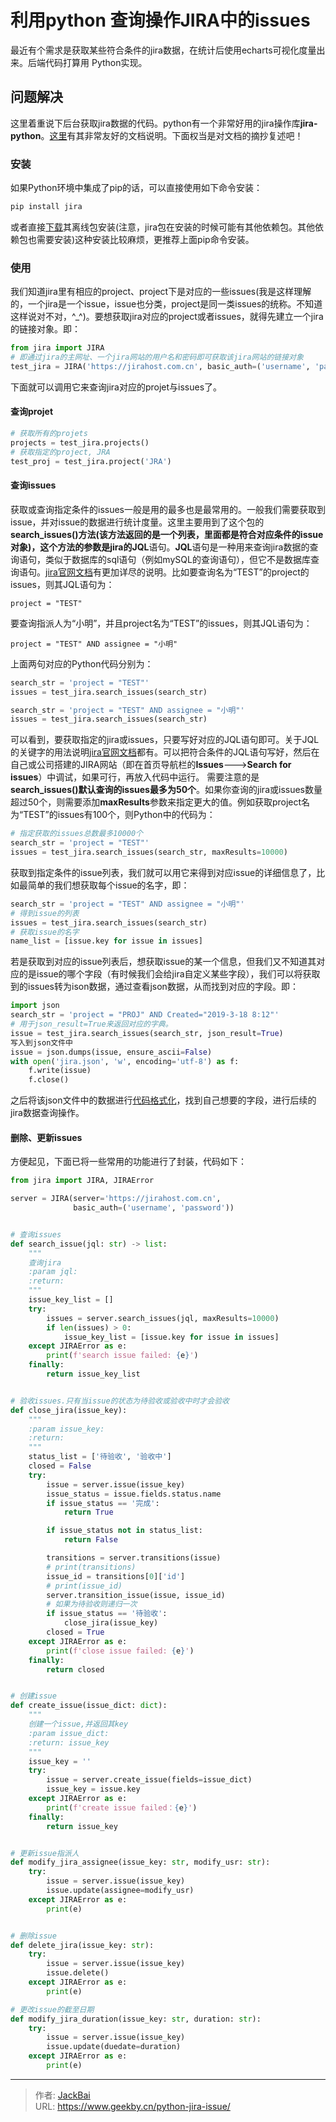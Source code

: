 # 利用python 查询操作JIRA中的issues


最近有个需求是获取某些符合条件的jira数据，在统计后使用echarts可视化度量出来。后端代码打算用 Python实现。
<!--more-->

## 问题解决
这里着重说下后台获取jira数据的代码。python有一个非常好用的jira操作库**jira-python**。[这里](https://jira.readthedocs.io/en/master/index.html)有其非常友好的文档说明。下面权当是对文档的摘抄复述吧！
### 安装
如果Python环境中集成了pip的话，可以直接使用如下命令安装：
```python
pip install jira
```
或者直接[下载](https://pypi.org/project/jira/#files)其离线包安装(注意，jira包在安装的时候可能有其他依赖包。其他依赖包也需要安装)这种安装比较麻烦，更推荐上面pip命令安装。
### 使用
我们知道jira里有相应的project、project下是对应的一些issues(我是这样理解的，一个jira是一个issue，issue也分类，project是同一类issues的统称。不知道这样说对不对，^_^)。要想获取jira对应的project或者issues，就得先建立一个jira的链接对象。即：
```python
from jira import JIRA
# 即通过jira的主网址、一个jira网站的用户名和密码即可获取该jira网站的链接对象
test_jira = JIRA('https://jirahost.com.cn', basic_auth=('username', 'password'))
```
下面就可以调用它来查询jira对应的projet与issues了。
#### 查询projet
```python
# 获取所有的projets
projects = test_jira.projects()
# 获取指定的project, JRA
test_proj = test_jira.project('JRA')
```
#### 查询issues
获取或查询指定条件的issues一般是用的最多也是最常用的。一般我们需要获取到issue，并对issue的数据进行统计度量。这里主要用到了这个包的**search_issues()**方法(该方法返回的是一个列表，里面都是符合对应条件的issue对象)，这个方法的参数是jira的**JQL**语句。**JQL**语句是一种用来查询jira数据的查询语句，类似于数据库的sql语句（例如mySQL的查询语句），但它不是数据库查询语句。[jira官网文档](https://confluence.atlassian.com/jiracoreserver073/advanced-searching-861257209.html)有更加详尽的说明。比如要查询名为“TEST”的project的issues，则其JQL语句为：
```
project = "TEST"
```
要查询指派人为“小明”，并且project名为“TEST”的issues，则其JQL语句为：
```
project = "TEST" AND assignee = "小明"
```
上面两句对应的Python代码分别为：
```python
search_str = 'project = "TEST"'
issues = test_jira.search_issues(search_str)
```
```python
search_str = 'project = "TEST" AND assignee = "小明"'
issues = test_jira.search_issues(search_str)
```
可以看到，要获取指定的jira或issues，只要写好对应的JQL语句即可。关于JQL的关键字的用法说明[jira官网文档](https://confluence.atlassian.com/jiracoreserver073/advanced-searching-861257209.html)都有。可以把符合条件的JQL语句写好，然后在自己或公司搭建的JIRA网站（即在首页导航栏的**Issues**--->**Search for issues**）中调试，如果可行，再放入代码中运行。
需要注意的是**search_issues()默认查询的issues最多为50个**。如果你查询的jira或issues数量超过50个，则需要添加**maxResults**参数来指定更大的值。例如获取project名为“TEST”的issues有100个，则Python中的代码为：

```python
# 指定获取的issues总数最多10000个
search_str = 'project = "TEST"'
issues = test_jira.search_issues(search_str, maxResults=10000)
```
获取到指定条件的issue列表，我们就可以用它来得到对应issue的详细信息了，比如最简单的我们想获取每个issue的名字，即：
```python
search_str = 'project = "TEST" AND assignee = "小明"'
# 得到issue的列表
issues = test_jira.search_issues(search_str)
# 获取issue的名字
name_list = [issue.key for issue in issues]
```
若是获取到对应的issue列表后，想获取issue的某一个信息，但我们又不知道其对应的是issue的哪个字段（有时候我们会给jira自定义某些字段），我们可以将获取到的issues转为ison数据，通过查看json数据，从而找到对应的字段。即：
```python
import json
search_str = 'project = "PROJ" AND Created="2019-3-18 8:12"'
# 用于json_result=True来返回对应的字典。
issue = test_jira.search_issues(search_str, json_result=True)
写入到json文件中
issue = json.dumps(issue, ensure_ascii=False)
with open('jira.json', 'w', encoding='utf-8') as f:
    f.write(issue)
    f.close()
```
之后将该json文件中的数据进行[代码格式化](http://json.parser.online.fr/)，找到自己想要的字段，进行后续的jira数据查询操作。

#### 删除、更新issues
方便起见，下面已将一些常用的功能进行了封装，代码如下：
```python
from jira import JIRA, JIRAError

server = JIRA(server='https://jirahost.com.cn',
              basic_auth=('username', 'password'))


# 查询issues
def search_issue(jql: str) -> list:
    """
    查询jira
    :param jql:
    :return:
    """
    issue_key_list = []
    try:
        issues = server.search_issues(jql, maxResults=10000)
        if len(issues) > 0:
            issue_key_list = [issue.key for issue in issues]
    except JIRAError as e:
        print(f'search issue failed: {e}')
    finally:
        return issue_key_list


# 验收issues.只有当issue的状态为待验收或验收中时才会验收
def close_jira(issue_key):
    """
    :param issue_key:
    :return:
    """
    status_list = ['待验收', '验收中']
    closed = False
    try:
        issue = server.issue(issue_key)
        issue_status = issue.fields.status.name
        if issue_status == '完成':
            return True

        if issue_status not in status_list:
            return False

        transitions = server.transitions(issue)
        # print(transitions)
        issue_id = transitions[0]['id']
        # print(issue_id)
        server.transition_issue(issue, issue_id)
        # 如果为待验收则递归一次
        if issue_status == '待验收':
            close_jira(issue_key)
        closed = True
    except JIRAError as e:
        print(f'close issue failed: {e}')
    finally:
        return closed


# 创建issue
def create_issue(issue_dict: dict):
    """
    创建一个issue,并返回其key
    :param issue_dict:
    :return: issue_key
    """
    issue_key = ''
    try:
        issue = server.create_issue(fields=issue_dict)
        issue_key = issue.key
    except JIRAError as e:
        print(f'create issue failed：{e}')
    finally:
        return issue_key


# 更新issue指派人
def modify_jira_assignee(issue_key: str, modify_usr: str):
    try:
        issue = server.issue(issue_key)
        issue.update(assignee=modify_usr)
    except JIRAError as e:
        print(e)


# 删除issue
def delete_jira(issue_key: str):
    try:
        issue = server.issue(issue_key)
        issue.delete()
    except JIRAError as e:
        print(e)

# 更改issue的截至日期
def modify_jira_duration(issue_key: str, duration: str):
    try:
        issue = server.issue(issue_key)
        issue.update(duedate=duration)
    except JIRAError as e:
        print(e)
```


---

> 作者: [JackBai](https://github.com/jackbai233)  
> URL: https://www.geekby.cn/python-jira-issue/  

